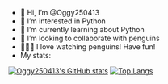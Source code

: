 - 👋 Hi, I’m @Oggy250413
- 👀 I’m interested in Python
- 🌱 I’m currently learning about Python
- 💞️ I’m looking to collaborate with penguins
- 🌱🌱🌱 I love watching penguins! Have fun!
- My stats:


[![Oggy250413's GitHub stats](https://github-readme-stats.vercel.app/api?username=Oggy250413)](https://github.com/anuraghazra/github-readme-stats)
[![Top Langs](https://github-readme-stats.vercel.app/api/top-langs/?username=Oggy250413)](https://github.com/anuraghazra/github-readme-stats)
